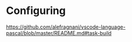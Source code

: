 # Configuring
https://github.com/alefragnani/vscode-language-pascal/blob/master/README.md#task-build
